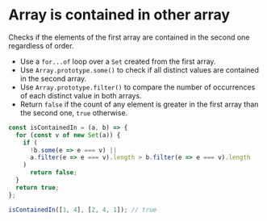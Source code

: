 # Array is contained in other array

Checks if the elements of the first array are contained in the second one regardless of order.

* Use a `for...of` loop over a `Set` created from the first array.
* Use `Array.prototype.some()` to check if all distinct values are contained in the second array.
* Use `Array.prototype.filter()` to compare the number of occurrences of each distinct value in both arrays.
* Return `false` if the count of any element is greater in the first array than the second one, `true` otherwise.

```js
const isContainedIn = (a, b) => {
  for (const v of new Set(a)) {
    if (
      !b.some(e => e === v) ||
      a.filter(e => e === v).length > b.filter(e => e === v).length
    )
      return false;
  }
  return true;
};
```

```js
isContainedIn([1, 4], [2, 4, 1]); // true
```
